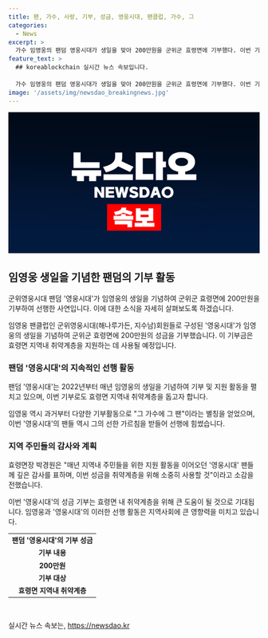 ```yaml
---
title: 팬, 가수, 사랑, 기부, 성금, 영웅시대, 팬클럽, 가수, 그
categories:
  - News
excerpt: >
  가수 임영웅의 팬덤 영웅시대가 생일을 맞아 200만원을 군위군 효령면에 기부했다. 이번 기부는 지역 내 취약계층을 지원하기 위한 것으로, 영웅시대는 매년 임영웅의 생일을 기념하여 기부와 지원 활동을 전개하고 있다. 이에 임영웅은 그 가수에 그 팬이라는 별칭을 얻을 정도로 기부활동을 꾸준히 이어가고 있으며, 효령면장도 팬들에게 감사의 인사를 전하며 선한 영향력을 이어가기를 희망한다.
feature_text: >
  ## koreablockchain 실시간 뉴스 속보입니다.

  가수 임영웅의 팬덤 영웅시대가 생일을 맞아 200만원을 군위군 효령면에 기부했다. 이번 기부는 지역 내 취약계층을 지원하기 위한 것으로, 영웅시대는 매년 임영웅의 생일을 기념하여 기부와 지원 활동을 전개하고 있다. 이에 임영웅은 그 가수에 그 팬이라는 별칭을 얻을 정도로 기부활동을 꾸준히 이어가고 있으며, 효령면장도 팬들에게 감사의 인사를 전하며 선한 영향력을 이어가기를 희망한다.
image: '/assets/img/newsdao_breakingnews.jpg'
---
```


<p><img src="/assets/img/newsdao_breakingnews.jpg" alt="koreablockchain 속보" /></p>

<h2 data-ke-size="size26">임영웅 생일을 기념한 팬덤의 기부 활동</h2>

<p>군위영웅시대 팬덤 '영웅시대'가 임영웅의 생일을 기념하여 군위군 효령면에 200만원을 기부하여 선행한 사연입니다. 이에 대한 소식을 자세히 살펴보도록 하겠습니다.</p>

<p data-ke-size="size16">임영웅 팬클럽인 군위영웅시대(해나루가든, 지수남)회원들로 구성된 '영웅시대'가 임영웅의 생일을 기념하여 군위군 효령면에 200만원의 성금을 기부했습니다. 이 기부금은 효령면 지역내 취약계층을 지원하는 데 사용될 예정입니다.</p>

<h3>팬덤 '영웅시대'의 지속적인 선행 활동</h3>

<p>팬덤 '영웅시대'는 2022년부터 매년 임영웅의 생일을 기념하여 기부 및 지원 활동을 펼치고 있으며, 이번 기부로도 효령면 지역내 취약계층을 돕고자 합니다.</p>

<p data-ke-size="size16">임영웅 역시 과거부터 다양한 기부활동으로 "그 가수에 그 팬"이라는 별칭을 얻었으며, 이번 '영웅시대'의 팬들 역시 그의 선한 가르침을 받들어 선행에 힘썼습니다.</p>

<h3>지역 주민들의 감사와 계획</h3>

<p>효령면장 박경원은 "매년 지역내 주민들을 위한 지원 활동을 이어오던 '영웅시대' 팬들께 깊은 감사를 표하며, 이번 성금을 취약계층을 위해 소중히 사용할 것"이라고 소감을 전했습니다.</p>

<p data-ke-size="size16">이번 '영웅시대'의 성금 기부는 효령면 내 취약계층을 위해 큰 도움이 될 것으로 기대됩니다. 임영웅과 '영웅시대'의 이러한 선행 활동은 지역사회에 큰 영향력을 미치고 있습니다.</p>

<table>
  <tr>
    <td style="text-align: center; height: 17px;"><b>팬덤 '영웅시대'의 기부 성금</b></td>
  </tr>
  <tr>
    <td style="text-align: center; height: 17px;"><b>기부 내용</b></td>
  </tr>
  <tr>
    <td style="text-align: center; height: 17px;"><b>200만원</b></td>
  </tr>
  <tr>
    <td style="text-align: center; height: 17px;"><b>기부 대상</b></td>
  </tr>
  <tr>
    <td style="text-align: center; height: 17px;"><b>효령면 지역내 취약계층</b></td>
  </tr>
</table>

<p data-ke-size="size16">&nbsp;</p>
실시간 뉴스 속보는, <a href="https://newsdao.kr" rel="dofollow">https://newsdao.kr</a>


